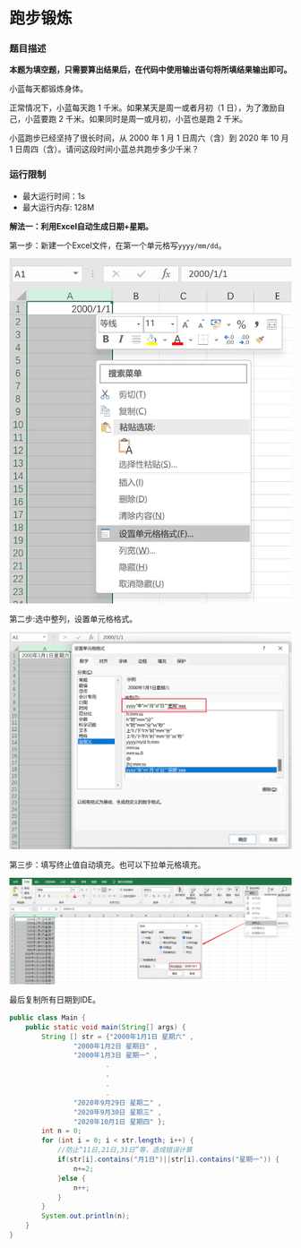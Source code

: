 # 跑步锻炼

### 题目描述

**本题为填空题，只需要算出结果后，在代码中使用输出语句将所填结果输出即可。**

小蓝每天都锻炼身体。

正常情况下，小蓝每天跑 1 千米。如果某天是周一或者月初（1 日），为了激励自己，小蓝要跑 2 千米。如果同时是周一或月初，小蓝也是跑 2 千米。

小蓝跑步已经坚持了很长时间，从 2000 年 1 月 1 日周六（含）到 2020 年 10 月 1 日周四（含）。请问这段时间小蓝总共跑步多少千米？

### 运行限制

- 最大运行时间：1s
- 最大运行内存: 128M

**解法一：利用Excel自动生成日期+星期。**

第一步：新建一个Excel文件，在第一个单元格写`yyyy/mm/dd`。

![](images/Snipaste_2023-01-24_20-50-48.png)

第二步:选中整列，设置单元格格式。

![](images/Snipaste_2023-01-24_21-00-17.png)

第三步：填写终止值自动填充。也可以下拉单元格填充。

![](images/Snipaste_2023-01-24_21-05-53.png)

最后复制所有日期到IDE。

```java
public class Main {
    public static void main(String[] args) {
        String [] str = {"2000年1月1日 星期六" , 
                "2000年1月2日 星期日" , 
                "2000年1月3日 星期一" , 
                		.
                        .
                        .
                        .
                "2020年9月29日 星期二" , 
                "2020年9月30日 星期三" , 
                "2020年10月1日 星期四" };
        int n = 0;
        for (int i = 0; i < str.length; i++) {
            //防止“11日,21日,31日”等，造成错误计算
            if(str[i].contains("月1日")||str[i].contains("星期一")) {
                n+=2;
            }else {
                n++;
            }
        }
        System.out.println(n);
    }
}
```


